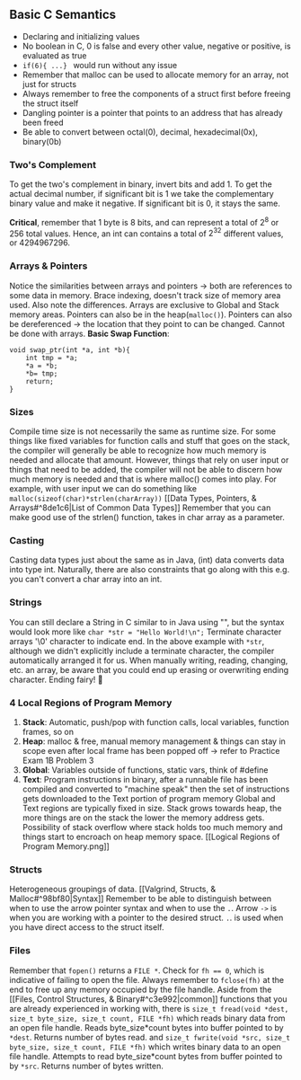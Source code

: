 ## Basic C Semantics
- Declaring and initializing values
- No boolean in C, 0 is false and every other value, negative or positive, is evaluated as true
- `if(6){ ...} ` would run without any issue
- Remember that malloc can be used to allocate memory for an array, not just for structs
- Always remember to free the components of a struct first before freeing the struct itself
- Dangling pointer is a pointer that points to an address that has already been freed
- Be able to convert between octal(0), decimal, hexadecimal(0x), binary(0b)
### Two's Complement
To get the two's complement in binary, invert bits and add 1. To get the actual decimal number, if significant bit is 1 we take the complementary binary value and make it negative. If significant bit is 0, it stays the same. 

**Critical**, remember that 1 byte is 8 bits, and can represent a total of $2^8$ or $256$ total values. Hence, an int can contains a total of $2^{32}$ different values, or $4294967296$. 
### Arrays & Pointers
Notice the similarities between arrays and pointers -> both are references to some data in memory. Brace indexing, doesn't track size of memory area used. 
Also note the differences. Arrays are exclusive to Global and Stack memory areas. Pointers can also be in the heap(`malloc()`). Pointers can also be dereferenced -> the location that they point to can be changed. Cannot be done with arrays. 
**Basic Swap Function**:
```
void swap_ptr(int *a, int *b){
	int tmp = *a;
	*a = *b;
	*b= tmp;
	return;
}
```
### Sizes
Compile time size is not necessarily the same as runtime size. For some things like fixed variables for function calls and stuff that goes on the stack, the compiler will generally be able to recognize how much memory is needed and allocate that amount. However, things that rely on user input or things that need to be added, the compiler will not be able to discern how much memory is needed and that is where malloc() comes into play. For example, with user input we can do something like `malloc(sizeof(char)*strlen(charArray))`
[[Data Types, Pointers, & Arrays#^8de1c6|List of Common Data Types]]
Remember that you can make good use of the strlen() function, takes in char array as a parameter. 
### Casting
Casting data types just about the same as in Java, (int) data converts data into type int. Naturally, there are also constraints that go along with this e.g. you can't convert a char array into an int. 
### Strings
You can still declare a String in C similar to in Java using "", but the syntax would look more like `char *str = "Hello World!\n";`
Terminate character arrays '\0' character to indicate end. In the above example with `*str`, although we didn't explicitly include a terminate character, the compiler automatically arranged it for us. 
When manually writing, reading, changing, etc. an array, be aware that you could end up erasing or overwriting ending character. Ending fairy! 🧚
### 4 Local Regions of Program Memory
1. **Stack**: Automatic, push/pop with function calls, local variables, function frames, so on
2. **Heap**: malloc & free, manual memory management & things can stay in scope even after local frame has been popped off -> refer to Practice Exam 1B Problem 3
3. **Global**: Variables outside of functions, static vars, think of #define
4. **Text**: Program instructions in binary, after a runnable file has been compiled and converted to "machine speak" then the set of instructions gets downloaded to the Text portion of program memory
Global and Text regions are typically fixed in size. Stack grows towards heap, the more things are on the stack the lower the memory address gets. Possibility of stack overflow where stack holds too much memory and things start to encroach on heap memory space. 
[[Logical Regions of Program Memory.png]]
### Structs
Heterogeneous groupings of data. [[Valgrind, Structs, & Malloc#^98bf80|Syntax]] 
Remember to be able to distinguish between when to use the arrow pointer syntax and when to use the `.`. Arrow `->` is when you are working with a pointer to the desired struct. `.`. is used when you have direct access to the struct itself. 
### Files
Remember that `fopen()` returns a `FILE *`. Check for `fh == 0`, which is indicative of failing to open the file. Always remember to `fclose(fh)` at the end to free up any memory occupied by the file handle. 
Aside from the [[Files, Control Structures, & Binary#^c3e992|common]] functions that you are already experienced in working with, there is 
`size_t fread(void *dest, size_t byte_size, size_t count, FILE *fh)`
which reads binary data from an open file handle. Reads byte_size$*$count bytes into buffer pointed to by `*dest`. Returns number of bytes read. 
and 
`size_t fwrite(void *src, size_t byte_size, size_t count, FILE *fh)` which writes binary data to an open file handle. Attempts to read byte_size$*$count bytes from buffer pointed to by `*src`. Returns number of bytes written. 